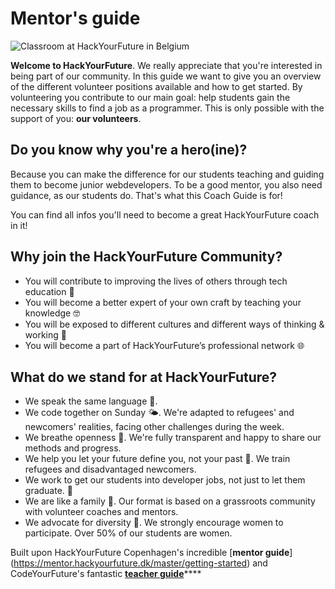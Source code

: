 # Mentor's guide

![Classroom at HackYourFuture in Belgium](.gitbook/assets/mentor-guide-banner.png)

**Welcome to HackYourFuture**. We really appreciate that you're interested in being part of our community. In this guide we want to give you an overview of the different volunteer positions available and how to get started. By volunteering you contribute to our main goal: help students gain the necessary skills to find a job as a programmer. This is only possible with the support of you: **our volunteers**.

## Do you know why you're a hero(ine)?

Because you can make the difference for our students teaching and guiding them to become junior webdevelopers. To be a good mentor, you also need guidance, as our students do. That's what this Coach Guide is for!

You can find all infos you'll need to become a great HackYourFuture coach in it!

## Why join the HackYourFuture Community?

* You will contribute to improving the lives of others through tech education 🚀
* You will become a better expert of your own craft by teaching your knowledge 🤓
* You will be exposed to different cultures and different ways of thinking & working 👐
* You will become a part of HackYourFuture’s professional network 🌐

## What do we stand for at HackYourFuture?

* We speak the same language 💬.
* We code together on Sunday 🌤. We're adapted to refugees' and newcomers' realities, facing other challenges during the week.
* We breathe openness 👐. We're fully transparent and happy to share our methods and progress.
* We help you let your future define you, not your past 💪. We train refugees and disadvantaged newcomers.
* We work to get our students into developer jobs, not just to let them graduate. 💼
* We are like a family 🧡. Our format is based on a grassroots community with volunteer coaches and mentors.
* We advocate for diversity 🧕. We strongly encourage women to participate. Over 50% of our students are women.

Built upon HackYourFuture Copenhagen's incredible [**mentor guide**] (https://mentor.hackyourfuture.dk/master/getting-started) and CodeYourFuture's fantastic [**teacher guide**](https://teachertraining.codeyourfuture.io)****
